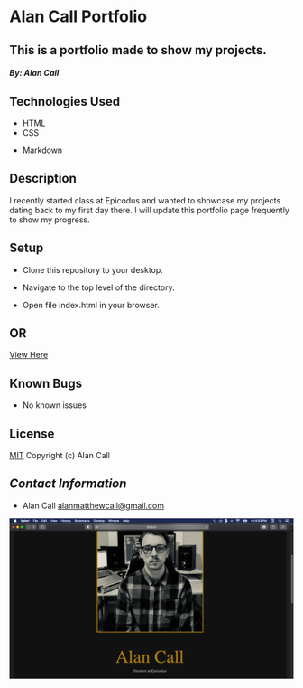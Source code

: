 # **Alan Call Portfolio**

## This is a portfolio made to show my projects. 

#### *By: Alan Call*

## Technologies Used

- HTML
- CSS
* Markdown

## Description

I recently started class at Epicodus and wanted to showcase my projects dating back to my first day there. I will update this portfolio page frequently to show my progress.

## Setup

- Clone this repository to your desktop.

- Navigate to the top level of the directory.

- Open file index.html in your browser.

## OR

[View Here](https://alanmatthewcall.github.io/Alan-Call-Portfolio/)

## Known Bugs

- No known issues

## License

[MIT](https://en.wikipedia.org/wiki/MIT_License)
Copyright (c) Alan Call

## _Contact Information_

 * Alan Call alanmatthewcall@gmail.com

 
 ![REAME SCREENSHOT](README-Screenshot.png)


